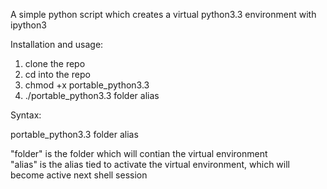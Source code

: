 A simple python script which creates a virtual python3.3 environment with ipython3

Installation and usage:

1) clone the repo  
2) cd into the repo  
3) chmod +x portable_python3.3  
4) ./portable_python3.3 folder alias  

Syntax:

portable_python3.3 folder alias
    
"folder" is the folder which will contian the virtual environment  
"alias" is the alias tied to activate the virtual environment, which will
    become active next shell session

